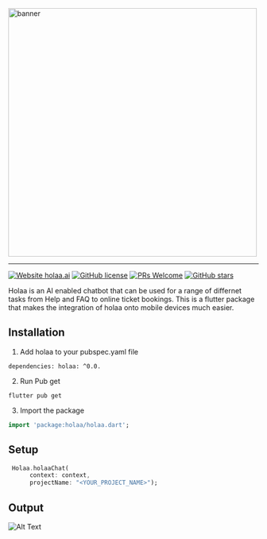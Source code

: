 
<img src="holaa/assets/banner.png" alt="banner" width="500"/>

---

[![Website holaa.ai](https://img.shields.io/website-up-down-green-red/http/monip.org.svg)](https://holaa.ai/)
[![GitHub license](https://img.shields.io/github/license/Naereen/StrapDown.js.svg)](https://github.com/innovationincubatoradvisory/holaa-flutter/blob/master/holaa/LICENSE)
[![PRs Welcome](https://img.shields.io/badge/PRs-welcome-brightgreen.svg?style=flat-square)](https://github.com/innovationincubatoradvisory/holaa-flutter/pulls)
[![GitHub stars](https://img.shields.io/github/stars/innovationincubatoradvisory/holaa-flutter.svg?style=social&label=Star&maxAge=2592000)](https://github.com/innovationincubatoradvisory/holaa-flutter/stargazers/)

Holaa is an AI enabled chatbot that can be used for a range of differnet tasks from Help and FAQ to online ticket bookings. This is a flutter package that makes the integration of holaa onto mobile devices much easier.

## Installation 

1. Add holaa to your pubspec.yaml file

  `dependencies:
  holaa: ^0.0.`

2. Run Pub get

`flutter pub get`

3. Import the package

  ```dart 
import 'package:holaa/holaa.dart';
```


## Setup


```dart
 Holaa.holaaChat( 
      context: context, 
      projectName: "<YOUR_PROJECT_NAME>");
```
## Output
![Alt Text](holaa/assets/output.gif)
